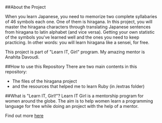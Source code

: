 ##About the Project

When you learn Japanese, you need to memorize two complete syllabaries of 46 symbols each one. One of them is hiragana. In this project, you will master the hiragana characters through translating Japanese sentences from hiragana to latin alphabet (and vice versa). Getting your own statistic of the symbols you've learned well and the ones you need to keep practicing. In other words: you will learn hiragana like a sensei, for free. 

This project is part of "Learn IT, Girl" program. My amazing mentor is Anahita Davoudi.

##How to use this Repository
There are two main contents in this repository: 
- The files of the hiragana project
- and the resources that helped me to learn Ruby (in /extras folder)

##What is "Learn IT, Girl!"?
Learn IT Girl is a mentorship program for women around the globe. The aim is to help women learn a programming language for free while doing an project with the help of a mentor.

Find out more [here](https://www.learnitgirl.com/)
